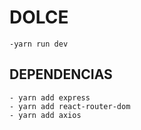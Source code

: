 # DOLCE
    -yarn run dev
## DEPENDENCIAS
    - yarn add express
    - yarn add react-router-dom
    - yarn add axios
